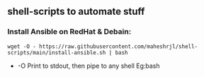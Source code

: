 

## shell-scripts to automate stuff


### Install Ansible on RedHat & Debain:

`wget -O - https://raw.githubusercontent.com/maheshrjl/shell-scripts/main/install-ansible.sh | bash`

- -O Print to stdout, then pipe to any shell Eg:bash
